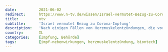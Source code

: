 ```yaml
---
date:          2021-06-02
redirect:      https://www.n-tv.de/wissen/Israel-vermutet-Bezug-zu-Corona-Impfung-article22591367.html
title:         ntv
subtitle:      'Israel vermutet Bezug zu Corona-Impfung'
description:   'Nach einigen Fällen von Herzmuskelentzündungen, die vor allem junge Männer nach der Zweitimpfung mit Biontech/Pfizer zeigen, startet Israel eine Untersuchung. Die ist noch nicht abgeschlossen, doch ein Zusammenhang wird immer wahrscheinlicher.'
country:       IL
categories:    [Impfung, Behörde]
tags:          [impf-nebenwirkungen, herzmuskelentzündung, biontech]
---
```

